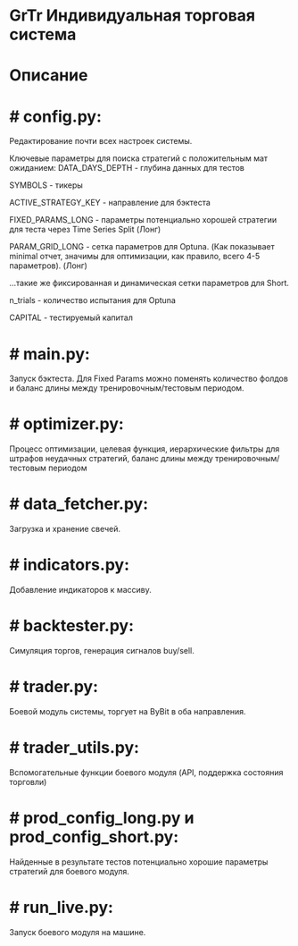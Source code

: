 # GrTr Индивидуальная торговая система

# Описание

# #  config.py:
Редактирование почти всех настроек системы.

Ключевые параметры для поиска стратегий с положительным мат ожиданием:
DATA_DAYS_DEPTH - глубина данных для тестов

SYMBOLS - тикеры

ACTIVE_STRATEGY_KEY - направление для бэктеста

FIXED_PARAMS_LONG - параметры потенциально хорошей стратегии для теста через Time Series Split (Лонг)

PARAM_GRID_LONG - сетка параметров для Optuna. (Как показывает minimal отчет, значимы для оптимизации, как правило, всего 4-5 параметров). (Лонг)

...такие же фиксированная и динамическая сетки параметров для Short.

n_trials - количество испытания для Optuna

CAPITAL - тестируемый капитал


# # main.py:
Запуск бэктеста. Для Fixed Params можно поменять количество фолдов и баланс длины между тренировочным/тестовым периодом.

# # optimizer.py:
Процесс оптимизации, целевая функция, иерархические фильтры для штрафов неудачных стратегий, баланс длины между тренировочным/тестовым периодом

# # data_fetcher.py:
Загрузка и хранение свечей.

# # indicators.py:
Добавление индикаторов к массиву.

# # backtester.py:
Симуляция торгов, генерация сигналов buy/sell.

# # trader.py:
Боевой модуль системы, торгует на ByBit в оба направления.

# # trader_utils.py:
Вспомогательные функции боевого модуля (API, поддержка состояния торговли)

# # prod_config_long.py и prod_config_short.py:
Найденные в результате тестов потенциально хорошие параметры стратегий для боевого модуля.

# # run_live.py:
Запуск боевого модуля на машине.

